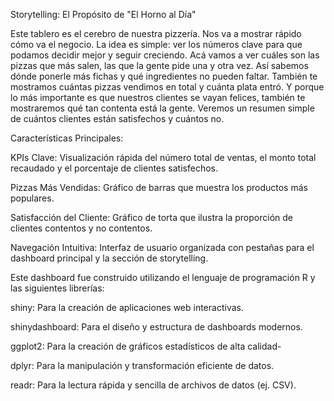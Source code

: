 Storytelling: El Propósito de "El Horno al Día"

Este tablero es el cerebro de nuestra pizzería. Nos va a mostrar rápido cómo va el negocio. La idea es simple: ver los números clave para que podamos decidir mejor y seguir creciendo.
Acá vamos a ver cuáles son las pizzas que más salen, las que la gente pide una y otra vez. Así sabemos dónde ponerle más fichas y qué ingredientes no pueden faltar. También te mostramos cuántas pizzas vendimos en total y cuánta plata entró.
Y porque lo más importante es que nuestros clientes se vayan felices, también te mostraremos qué tan contenta está la gente. Veremos un resumen simple de cuántos clientes están satisfechos y cuántos no.

Características Principales:

KPIs Clave: Visualización rápida del número total de ventas, el monto total recaudado y el porcentaje de clientes satisfechos.

Pizzas Más Vendidas: Gráfico de barras que muestra los productos más populares.

Satisfacción del Cliente: Gráfico de torta que ilustra la proporción de clientes contentos y no contentos.

Navegación Intuitiva: Interfaz de usuario organizada con pestañas para el dashboard principal y la sección de storytelling.


Este dashboard fue construido utilizando el lenguaje de programación R y las siguientes librerías:

shiny: Para la creación de aplicaciones web interactivas.

shinydashboard: Para el diseño y estructura de dashboards modernos.

ggplot2: Para la creación de gráficos estadísticos de alta calidad-

dplyr: Para la manipulación y transformación eficiente de datos.

readr: Para la lectura rápida y sencilla de archivos de datos (ej. CSV).

